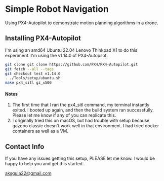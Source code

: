 # Simple Robot Navigation
Using PX4-Autopilot to demonstrate motion planning algorithms in a drone.

## Installing PX4-Autopilot
I'm using an amd64 Ubuntu 22.04 Lenovo Thinkpad X1 to do this experiment. I'm using the v1.14.0 of PX4-Autopilot.

```bash
git clone git clone https://github.com/PX4/PX4-Autopilot.git
git fetch --all --tags
git checkout test v1.14.0
. ./Tools/setup/ubuntu.sh
make px4_sitl gz_x500
```

#### Notes

1. The first time that I ran the px4_sitl command, my terminal instantly exited. I booted up again, and then the build system ran successfully. Please let me know if any of you can replicate this.
2. I originally tried this on macOS, but had trouble with setup because gazebo classic doesn't work well in that environment. I had tried docker containers as well as a VM.

## Contact Info
If you have any issues getting this setup, PLEASE let me know. I would be happy to help you and get this started.

aksgula22@gmail.com
